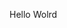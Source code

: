 Hello Wolrd


































































































































































































































































































